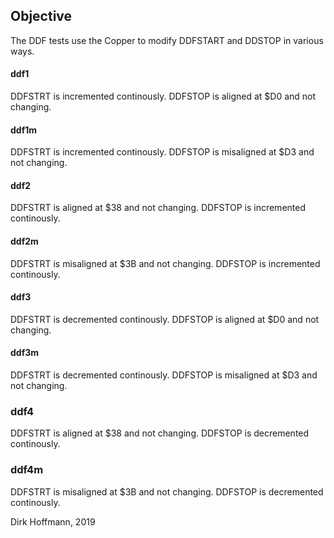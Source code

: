 ## Objective

The DDF tests use the Copper to modify DDFSTART and DDSTOP in various ways.

#### ddf1

DDFSTRT is incremented continously. DDFSTOP is aligned at $D0 and not changing.

#### ddf1m

DDFSTRT is incremented continously. DDFSTOP is misaligned at $D3 and not changing.

#### ddf2 

DDFSTRT is aligned at $38 and not changing. DDFSTOP is incremented continously. 

#### ddf2m 

DDFSTRT is misaligned at $3B and not changing. DDFSTOP is incremented continously. 

#### ddf3

DDFSTRT is decremented continously. DDFSTOP is aligned at $D0 and not changing.

#### ddf3m

DDFSTRT is decremented continously. DDFSTOP is misaligned at $D3 and not changing.

### ddf4

DDFSTRT is aligned at $38 and not changing. DDFSTOP is decremented continously. 

### ddf4m

DDFSTRT is misaligned at $3B and not changing. DDFSTOP is decremented continously. 


Dirk Hoffmann, 2019